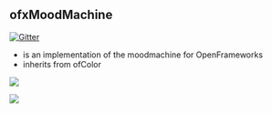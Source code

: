 ## ofxMoodMachine

[![Gitter](https://badges.gitter.im/Join%20Chat.svg)](https://gitter.im/motoishmz/ofxMoodMachine?utm_source=badge&utm_medium=badge&utm_campaign=pr-badge)

- is an implementation of the moodmachine for OpenFrameworks
- inherits from ofColor

![](https://40.media.tumblr.com/da3c2f67556309be46f9cb9a7d37f533/tumblr_nltnvjBC7J1s2up8jo1_540.png)

![](https://33.media.tumblr.com/aebfc9f549ae91deed47b01205f44018/tumblr_nlto1vQ6yp1s2up8jo1_400.gif)
